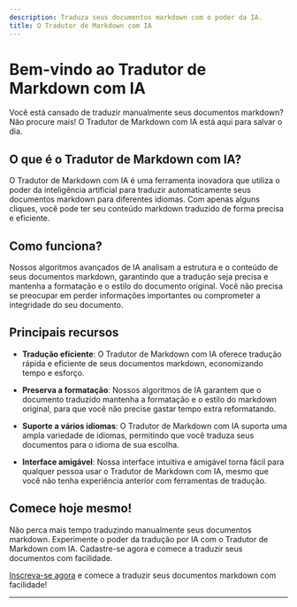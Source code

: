 ```yaml
---
description: Traduza seus documentos markdown com o poder da IA.
title: O Tradutor de Markdown com IA
---
```


# Bem-vindo ao Tradutor de Markdown com IA

Você está cansado de traduzir manualmente seus documentos markdown? Não procure mais! O Tradutor de Markdown com IA está aqui para salvar o dia.

## O que é o Tradutor de Markdown com IA?

O Tradutor de Markdown com IA é uma ferramenta inovadora que utiliza o poder da inteligência artificial para traduzir automaticamente seus documentos markdown para diferentes idiomas. Com apenas alguns cliques, você pode ter seu conteúdo markdown traduzido de forma precisa e eficiente.

## Como funciona?

Nossos algoritmos avançados de IA analisam a estrutura e o conteúdo de seus documentos markdown, garantindo que a tradução seja precisa e mantenha a formatação e o estilo do documento original. Você não precisa se preocupar em perder informações importantes ou comprometer a integridade do seu documento.

## Principais recursos

- **Tradução eficiente**: O Tradutor de Markdown com IA oferece tradução rápida e eficiente de seus documentos markdown, economizando tempo e esforço.

- **Preserva a formatação**: Nossos algoritmos de IA garantem que o documento traduzido mantenha a formatação e o estilo do markdown original, para que você não precise gastar tempo extra reformatando.

- **Suporte a vários idiomas**: O Tradutor de Markdown com IA suporta uma ampla variedade de idiomas, permitindo que você traduza seus documentos para o idioma de sua escolha.

- **Interface amigável**: Nossa interface intuitiva e amigável torna fácil para qualquer pessoa usar o Tradutor de Markdown com IA, mesmo que você não tenha experiência anterior com ferramentas de tradução.

## Comece hoje mesmo!

Não perca mais tempo traduzindo manualmente seus documentos markdown. Experimente o poder da tradução por IA com o Tradutor de Markdown com IA. Cadastre-se agora e comece a traduzir seus documentos com facilidade.

[Inscreva-se agora](https://www.ai-markdown-translator.com/signup) e comece a traduzir seus documentos markdown com facilidade!

---